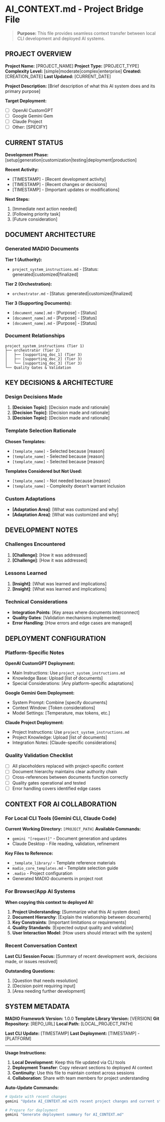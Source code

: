 # AI_CONTEXT.md - Project Bridge File

> **Purpose:** This file provides seamless context transfer between local CLI development and deployed AI systems.

## PROJECT OVERVIEW

**Project Name:** [PROJECT_NAME]
**Project Type:** [PROJECT_TYPE]
**Complexity Level:** [simple|moderate|complex|enterprise]
**Created:** [CREATION_DATE]
**Last Updated:** [CURRENT_DATE]

**Project Description:**
[Brief description of what this AI system does and its primary purpose]

**Target Deployment:**
- [ ] OpenAI CustomGPT
- [ ] Google Gemini Gem  
- [ ] Claude Project
- [ ] Other: [SPECIFY]

## CURRENT STATUS

**Development Phase:** [setup|generation|customization|testing|deployment|production]

**Recent Activity:**
- [TIMESTAMP] - [Recent development activity]
- [TIMESTAMP] - [Recent changes or decisions]
- [TIMESTAMP] - [Important updates or modifications]

**Next Steps:**
1. [Immediate next action needed]
2. [Following priority task]
3. [Future consideration]

## DOCUMENT ARCHITECTURE

### Generated MADIO Documents
**Tier 1 (Authority):**
- `project_system_instructions.md` - [Status: generated|customized|finalized]

**Tier 2 (Orchestration):**
- `orchestrator.md` - [Status: generated|customized|finalized]

**Tier 3 (Supporting Documents):**
- `[document_name].md` - [Purpose] - [Status]
- `[document_name].md` - [Purpose] - [Status]
- `[document_name].md` - [Purpose] - [Status]

### Document Relationships
```
project_system_instructions (Tier 1)
├── orchestrator (Tier 2)
│   ├── [supporting_doc_1] (Tier 3)
│   ├── [supporting_doc_2] (Tier 3)
│   └── [supporting_doc_3] (Tier 3)
└── Quality Gates & Validation
```

## KEY DECISIONS & ARCHITECTURE

### Design Decisions Made
1. **[Decision Topic]**: [Decision made and rationale]
2. **[Decision Topic]**: [Decision made and rationale]
3. **[Decision Topic]**: [Decision made and rationale]

### Template Selection Rationale
**Chosen Templates:**
- `[template_name]` - Selected because [reason]
- `[template_name]` - Selected because [reason]
- `[template_name]` - Selected because [reason]

**Templates Considered but Not Used:**
- `[template_name]` - Not needed because [reason]
- `[template_name]` - Complexity doesn't warrant inclusion

### Custom Adaptations
- **[Adaptation Area]**: [What was customized and why]
- **[Adaptation Area]**: [What was customized and why]

## DEVELOPMENT NOTES

### Challenges Encountered
1. **[Challenge]**: [How it was addressed]
2. **[Challenge]**: [How it was addressed]

### Lessons Learned
1. **[Insight]**: [What was learned and implications]
2. **[Insight]**: [What was learned and implications]

### Technical Considerations
- **Integration Points**: [Key areas where documents interconnect]
- **Quality Gates**: [Validation mechanisms implemented]
- **Error Handling**: [How errors and edge cases are managed]

## DEPLOYMENT CONFIGURATION

### Platform-Specific Notes

**OpenAI CustomGPT Deployment:**
- Main Instructions: Use `project_system_instructions.md`
- Knowledge Base: Upload [list of documents]
- Special Considerations: [Any platform-specific adaptations]

**Google Gemini Gem Deployment:**
- System Prompt: Combine [specify documents]
- Context Window: [Token considerations]
- Model Settings: [Temperature, max tokens, etc.]

**Claude Project Deployment:**
- Project Instructions: Use `project_system_instructions.md`
- Project Knowledge: Upload [list of documents]
- Integration Notes: [Claude-specific considerations]

### Quality Validation Checklist
- [ ] All placeholders replaced with project-specific content
- [ ] Document hierarchy maintains clear authority chain
- [ ] Cross-references between documents function correctly
- [ ] Quality gates operational and tested
- [ ] Error handling covers identified edge cases

## CONTEXT FOR AI COLLABORATION

### For Local CLI Tools (Gemini CLI, Claude Code)
**Current Working Directory:** `[PROJECT_PATH]`
**Available Commands:**
- `gemini "[request]"` - Document generation and updates
- Claude Desktop - File reading, validation, refinement

**Key Files to Reference:**
- `_template_library/` - Template reference materials
- `madio_core_templates.md` - Template selection guide
- `.madio` - Project configuration
- Generated MADIO documents in project root

### For Browser/App AI Systems
**When copying this context to deployed AI:**

1. **Project Understanding**: [Summarize what this AI system does]
2. **Document Hierarchy**: [Explain the relationship between documents]
3. **Key Constraints**: [Important limitations or requirements]
4. **Quality Standards**: [Expected output quality and validation]
5. **User Interaction Model**: [How users should interact with the system]

### Recent Conversation Context
**Last CLI Session Focus:**
[Summary of recent development work, decisions made, or issues resolved]

**Outstanding Questions:**
1. [Question that needs resolution]
2. [Decision point requiring input]
3. [Area needing further development]

## SYSTEM METADATA

**MADIO Framework Version:** 1.0.0
**Template Library Version:** [VERSION]
**Git Repository:** [REPO_URL]
**Local Path:** [LOCAL_PROJECT_PATH]

**Last CLI Update:** [TIMESTAMP]
**Last Deployment:** [TIMESTAMP] - [PLATFORM]

---

**Usage Instructions:**
1. **Local Development**: Keep this file updated via CLI tools
2. **Deployment Transfer**: Copy relevant sections to deployed AI context
3. **Continuity**: Use this file to maintain context across sessions
4. **Collaboration**: Share with team members for project understanding

**Auto-Update Commands:**
```bash
# Update with recent changes
gemini "Update AI_CONTEXT.md with recent project changes and current status"

# Prepare for deployment
gemini "Generate deployment summary for AI_CONTEXT.md"
```